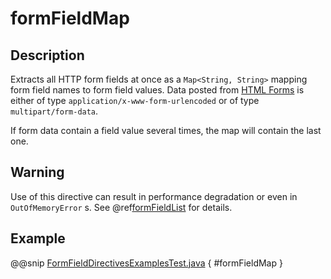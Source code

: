 # formFieldMap

## Description

Extracts all HTTP form fields at once as a `Map<String, String>` mapping form field names to form field values. Data posted from [HTML Forms](http://www.w3.org/TR/html401/interact/forms.html#h-17.13.4) is either of type `application/x-www-form-urlencoded` or of type `multipart/form-data`.

If form data contain a field value several times, the map will contain the last one.

## Warning

Use of this directive can result in performance degradation or even in `OutOfMemoryError` s.
See @ref[formFieldList](formFieldList.md) for details.

## Example

@@snip [FormFieldDirectivesExamplesTest.java](../../../../../../../test/java/docs/http/javadsl/server/directives/FormFieldDirectivesExamplesTest.java) { #formFieldMap }